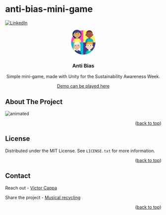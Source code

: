# anti-bias-mini-game

<div id="top"></div>

[![LinkedIn][linkedin-shield]][linkedin-url]



<!-- PROJECT LOGO -->

<div align="center">
  <a href="https://github.com/victorcappa/anti-bias-mini-game">
    <img src="logo.png" alt="Logo" width="80" height="80">
  </a>

<h3 align="center">Anti Bias</h3>

  <p align="center">
Simple mini-game, made with Unity for the Sustainability Awareness Week.
    <br />

  </p>
 
 
 <a href="https://victorcappa.itch.io/anti-bias-mini-game" target="_blank">Demo can be played here<a/>
 
</div>



<!-- ABOUT THE PROJECT -->
## About The Project

 
<p align="left">
 
  <img src="https://user-images.githubusercontent.com/40408965/175431283-6560292b-ca7a-494d-b1f5-acbfb7df0317.gif" alt="animated" />


</p>


<p align="right">(<a href="#top">back to top</a>)</p>


<!-- LICENSE -->
## License

Distributed under the MIT License. See `LICENSE.txt` for more information.

<p align="right">(<a href="#top">back to top</a>)</p>



<!-- CONTACT -->
## Contact

Reach out - <a href = "mailto: cappacurta@gmail.com.com">Victor Cappa</a>


Share the project - [Musical recycling](https://github.com/victorcappa/anti-bias-mini-game)

<p align="right">(<a href="#top">back to top</a>)</p>

[linkedin-shield]: https://img.shields.io/badge/-LinkedIn-black.svg?style=for-the-badge&logo=linkedin&colorB=555
[linkedin-url]: https://www.linkedin.com/in/victor-cappa-50839788/
